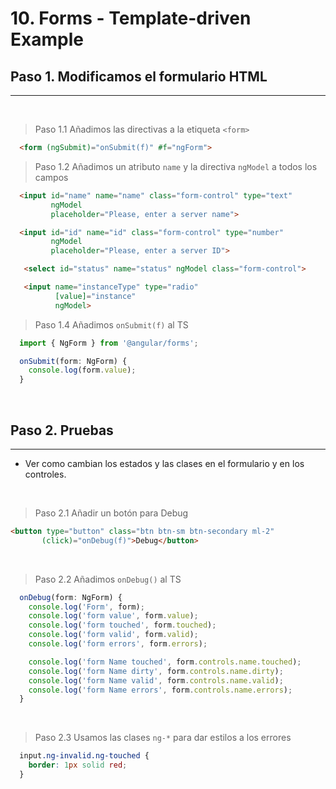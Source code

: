 # 10. Forms - Template-driven Example

## Paso 1. Modificamos el formulario HTML
---
<br>

> Paso 1.1 Añadimos las directivas a la etiqueta `<form>`

``` html
  <form (ngSubmit)="onSubmit(f)" #f="ngForm">
```

> Paso 1.2 Añadimos un atributo `name` y la directiva `ngModel` a todos los campos

``` html
  <input id="name" name="name" class="form-control" type="text"
         ngModel
         placeholder="Please, enter a server name">

  <input id="id" name="id" class="form-control" type="number"
         ngModel
         placeholder="Please, enter a server ID">

   <select id="status" name="status" ngModel class="form-control">

   <input name="instanceType" type="radio"
          [value]="instance"
          ngModel>
```

> Paso 1.4 Añadimos `onSubmit(f)` al TS
``` ts
  import { NgForm } from '@angular/forms';

  onSubmit(form: NgForm) {
    console.log(form.value);
  }
```
<br>

## Paso 2. Pruebas
---
- Ver como cambian los estados y las clases en el formulario y en los controles.

<br>

> Paso 2.1 Añadir un botón para Debug
``` html
<button type="button" class="btn btn-sm btn-secondary ml-2"
       (click)="onDebug(f)">Debug</button>
```
<br>

> Paso 2.2 Añadimos `onDebug()` al TS
``` ts
  onDebug(form: NgForm) {
    console.log('Form', form);
    console.log('form value', form.value);
    console.log('form touched', form.touched);
    console.log('form valid', form.valid);
    console.log('form errors', form.errors);

    console.log('form Name touched', form.controls.name.touched);
    console.log('form Name dirty', form.controls.name.dirty);
    console.log('form Name valid', form.controls.name.valid);
    console.log('form Name errors', form.controls.name.errors);
  }
```
<br>

> Paso 2.3 Usamos las clases `ng-*` para dar estilos a los errores
``` css
  input.ng-invalid.ng-touched {
    border: 1px solid red;
  }
```
